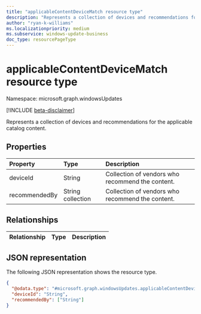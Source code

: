 ```yaml
---
title: "applicableContentDeviceMatch resource type"
description: "Represents a collection of devices and recommendations for the applicable catalog content."
author: "ryan-k-williams"
ms.localizationpriority: medium
ms.subservice: windows-update-business
doc_type: resourcePageType
---
```


# applicableContentDeviceMatch resource type

Namespace: microsoft.graph.windowsUpdates

[!INCLUDE [beta-disclaimer](../../includes/beta-disclaimer.md)]

Represents a collection of devices and recommendations for the applicable catalog content.

## Properties
| Property      | Type              | Description                                      |
|:--------------|:------------------|:-------------------------------------------------|
| deviceId | String  | Collection of vendors who recommend the content. |
| recommendedBy | String collection | Collection of vendors who recommend the content. |

## Relationships
| Relationship | Type                                             | Description                                      |
|:-------------|:-------------------------------------------------|:-------------------------------------------------|

## JSON representation
The following JSON representation shows the resource type.
<!-- {
  "blockType": "resource",
  "@odata.type": "microsoft.graph.windowsUpdates.applicableContentDeviceMatch", 
  "keyProperty": "deviceId"
}
-->
``` json
{
  "@odata.type": "#microsoft.graph.windowsUpdates.applicableContentDeviceMatch",
  "deviceId": "String",
  "recommendedBy": ["String"]
}
```
